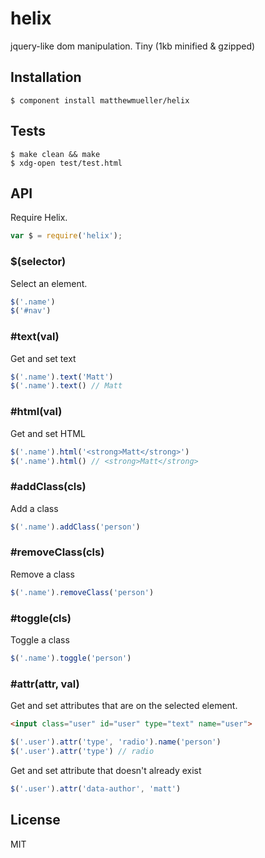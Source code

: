 # helix

  jquery-like dom manipulation. Tiny (1kb minified & gzipped)

## Installation

    $ component install matthewmueller/helix

## Tests

    $ make clean && make
    $ xdg-open test/test.html

## API

Require Helix.

```js
var $ = require('helix');
```

### $(selector)

Select an element.

```js
$('.name')
$('#nav')
```

### #text(val)

Get and set text

```js
$('.name').text('Matt')
$('.name').text() // Matt
```

### #html(val)

Get and set HTML

```js
$('.name').html('<strong>Matt</strong>')
$('.name').html() // <strong>Matt</strong>
```

### #addClass(cls)

Add a class

```js
$('.name').addClass('person')
```

### #removeClass(cls)

Remove a class

```js
$('.name').removeClass('person')
```

### #toggle(cls)

Toggle a class

```js
$('.name').toggle('person')
```

### #attr(attr, val)

Get and set attributes that are on the selected element.

```html
<input class="user" id="user" type="text" name="user">
```

```js
$('.user').attr('type', 'radio').name('person')
$('.user').attr('type') // radio
```

Get and set attribute that doesn't already exist

```js
$('.user').attr('data-author', 'matt')
```

## License

  MIT
